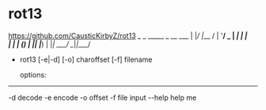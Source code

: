 # rot13
https://github.com/CausticKirbyZ/rot13
           _   _ _____
 _ __ ___ | |_/ |___ /
| '__/ _ \| __| | |_ \
| | | (_) | |_| |___) |
|_|  \___/ \__|_|____/


* rot13 [-e|-d] [-o] charoffset [-f] filename 

  options:
 ------------------- 

  -d          decode
  -e          encode
  -o          offset
  -f          file input
  --help      help me


